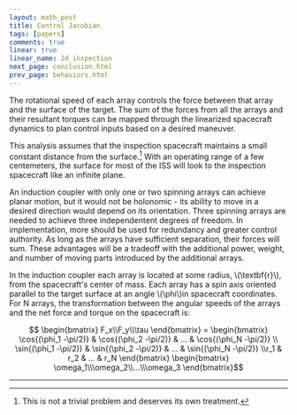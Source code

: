```yaml
---
layout: math_post 
title: Control Jacobian
tags: [papers]
comments: true
linear: true
linear_name: 2d_inspection
next_page: conclusion.html
prev_page: behaviors.html
---
```


The rotational speed of each array controls the force between that array and the surface of the target. The sum of the forces from all the arrays and their resultant torques can be mapped through the linearized spacecraft dynamics to plan control inputs based on a desired maneuver. 

<a name="assumptions"></a>This analysis assumes that the inspection spacecraft maintains a small constant distance from the surface.[^1] With an operating range of a few centemeters, the surface for most of the ISS will look to the inspection spacecraft like an infinite plane. 

<a name = "magnum"></a> An induction coupler with only one or two spinning arrays can achieve planar motion, but it would not be holonomic - its ability to move in a desired direction would depend on its orientation. Three spinning arrays are needed to achieve three independentent degrees of freedom. In implementation, more should be used for redundancy and greater control authority. As long as the arrays have sufficient separation, their forces will sum. These advantages will be a tradeoff with the additional power, weight, and number of moving parts introduced by the additional arrays.

In the induction coupler each array is located at some radius, \\(\textbf{r}\\), from the spacecraft's center of mass. Each array has a spin axis oriented parallel to the target surface at an angle \\(\phi\\)in spacecraft coordinates. For N arrays, the transformation between the angular speeds of the arrays and the net force and torque on the spacecraft is:

$$ \begin{bmatrix} F_x\\F_y\\\tau \end{bmatrix} = \begin{bmatrix} \cos{(\phi_1 -\pi/2)} & \cos{(\phi_2 -\pi/2)} & ... & \cos{(\phi_N -\pi/2)} \\
\sin{(\phi_1 -\pi/2)} & \sin{(\phi_2 -\pi/2)} & ... & \sin{(\phi_N -\pi/2)} 
\\r_1 & r_2 & ... & r_N \end{bmatrix}
\begin{bmatrix} \omega_1\\\omega_2\\...\\\omega_3 \end{bmatrix}$$  

***
[^1]: This is not a trivial problem and deserves its own treatment.
